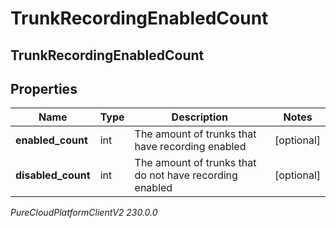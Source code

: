 # TrunkRecordingEnabledCount

## TrunkRecordingEnabledCount

## Properties

|Name | Type | Description | Notes|
|------------ | ------------- | ------------- | -------------|
| **enabled_count** | int | The amount of trunks that have recording enabled | [optional] |
| **disabled_count** | int | The amount of trunks that do not have recording enabled | [optional] |



_PureCloudPlatformClientV2 230.0.0_
